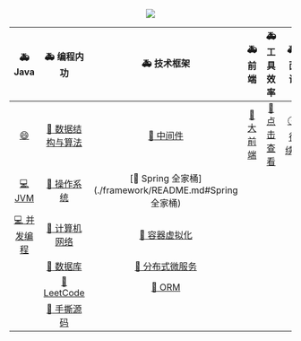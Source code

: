 <p align="center"><img src="https://image-ref.oss-cn-shanghai.aliyuncs.com/static/%E5%AD%A6%E4%B9%A0_%E5%8D%9A%E5%AE%A2%E5%BA%95%E9%83%A8%E4%BD%BF%E7%94%A8.png"></p>

|      :ambulance: Java       |       :ambulance: 编程内功       |                     :ambulance: ​技术框架                     | :ambulance: ​前端  | :ambulance: ​工具效率  |   :ambulance: ​面试    |
| :-------------------------: | :------------------------------: | :----------------------------------------------------------: | :---------------: | :-------------------: | :-------------------: |
| [:smile:](./java/README.md) | [:poultry_leg: 数据结构与算法​]() |      [:hamburger: 中间件​](./framework/README.md#中间件)      | [:pill: 大前端]() | [:banana: 点击查看]() | [:clock12: ​待续...]() |
|     [:computer: JVM]()      |    [:poultry_leg: 操作系统]()    | [:hamburger: Spring 全家桶](./framework/README.md#Spring 全家桶) |                   |                       |                       |
|   [:computer: 并发编程]()   |   [:poultry_leg: 计算机网络]()   |                  [:hamburger: 容器虚拟化]()                  |                   |                       |                       |
|                             |     [:poultry_leg: 数据库]()     |                 [:hamburger: 分布式微服务]()                 |                   |                       |                       |
|                             |    [:poultry_leg: LeetCode]()    |                     [:hamburger: ORM]()                      |                   |                       |                       |
|                             |    [:poultry_leg: 手撕源码]()    |                                                              |                   |                       |                       |

